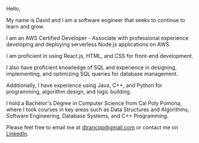 Hello,

My name is David and I am a software engineer that seeks to continue to learn and grow.

I am an AWS Certified Developer - Associate with professional experience developing and deploying serverless Node.js applications on AWS.

I am proficient in using React.js, HTML, and CSS for front-end development.

I also have proficient knowledge of SQL and experience in designing, implementing, and optimizing SQL queries for database management.

Additionally, I have experience using Java, C++, and Python for programming, algorithm design, and logic building.

I hold a Bachelor's Degree in Computer Science from Cal Poly Pomona, where I took courses in key areas such as Data Structures and Algorithms, Software Engineering, Database Systems, and C++ Programming.

Please feel free to email me at dtrancpp@gmail.com or contact me on [LinkedIn](https://www.linkedin.com/in/tran-david1/).
